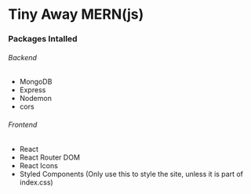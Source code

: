 # Tiny Away MERN(js)

### Packages Intalled
###### Backend
 - MongoDB 
 - Express 
 - Nodemon 
 - cors

###### Frontend 
 - React 
 - React Router DOM 
 - React Icons 
 - Styled Components (Only use this to style the site, unless it is part of index.css)

